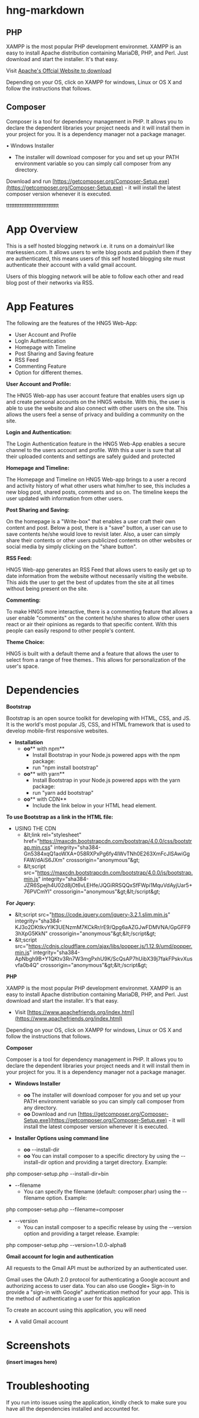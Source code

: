 # hng-markdown

## PHP

XAMPP is the most popular PHP development environmet. XAMPP is an easy to install Apache distribution containing MariaDB, PHP, and Perl. Just download and start the installer. It's that easy.

Visit [Apache's Offcial Website to download](https://www.apachefriends.org/index.html)
    
Depending on your OS, click on XAMPP for windows, Linux or OS X and follow the instructions that follows.

## Composer
Composer is a tool for dependency management in PHP. It allows you to declare the dependent libraries your project needs and it will install them in your project for you. It is a dependency manager not a package manager.

 • Windows Installer
  
   - The installer will download composer for you and set up your PATH environment variable so you can simply call composer from any directory.
        
Download and run [https://getcomposer.org/Composer-Setup.exe](https://getcomposer.org/Composer-Setup.exe) - it will install the latest composer version whenever it is executed.

ttttttttttttttttttttttttttttttt

# App Overview

This is a self hosted blogging network i.e. it runs on a domain/url like markessien.com. It allows users to write blog posts and publish them if they are authenticated, this means users of this self hosted blogging site must authenticate their account with a valid gmail account.

Users of this blogging network will be able to follow each other and read blog post of their networks via RSS.

# App Features

The following are the features of the HNG5 Web-App:

- User Account and Profile
- LogIn Authentication
- Homepage with Timeline
- Post Sharing and Saving feature
- RSS Feed
- Commenting Feature
- Option for different themes.

**User Account and Profile:**

The HNG5 Web-app has user account feature that enables users sign up and create personal accounts on the HNG5 website. With this, the user is able to use the website and also connect with other users on the site. This allows the users feel a sense of privacy and building a community on the site.

**Login and Authentication:**

The Login Authentication feature in the HNG5 Web-App enables a secure channel to the users account and profile. With this a user is sure that all their uploaded contents and settings are safely guided and protected

**Homepage and Timeline:**

The Homepage and Timeline on HNG5 Web-app brings to a user a record and activity history of what other users what him/her to see, this includes a new blog post, shared posts, comments and so on. The timeline keeps the user updated with information from other users.



**Post Sharing and Saving:**

On the homepage is a &quot;Write-box&quot; that enables a user craft their own content and post. Below a post, there is a &quot;save&quot; button, a user can use to save contents he/she would love to revisit later. Also, a user can simply share their contents or other users publicized contents on other websites or social media by simply clicking on the &quot;share button&quot;.

**RSS Feed:**

HNG5 Web-app generates an RSS Feed that allows users to easily get up to date information from the website without necessarily visiting the website. This aids the user to get the best of updates from the site at all times without being present on the site.

**Commenting:**

To make HNG5 more interactive, there is a commenting feature that allows a user enable &quot;comments&quot; on the content he/she shares to allow other users react or air their opinions as regards to that specific content. With this people can easily respond to other people&#39;s content.

**Theme Choice:**

HNG5 is built with a default theme and a feature that allows the user to select from a range of free themes.. This allows for personalization of the user&#39;s space.

#

# Dependencies

**Bootstrap**

Bootstrap is an open source toolkit for developing with HTML, CSS, and JS. It is the world&#39;s most popular JS, CSS, and HTML framework that is used to develop mobile-first responsive websites.

- **Installation**
  - **oo**** with npm**
    - Install Bootstrap in your Node.js powered apps with the npm package:
    - run &quot;npm install bootstrap&quot;
  - **oo**** with yarn**
    - Install Bootstrap in your Node.js powered apps with the yarn package:
    - run &quot;yarn add bootstrap&quot;
  - **oo**** with CDN**
    - Include the link below in your HTML head element.

**To use Bootstrap as a link in the HTML file:**

- USING THE CDN
  - \&lt;link rel=&quot;stylesheet&quot; href=&quot;https://maxcdn.bootstrapcdn.com/bootstrap/4.0.0/css/bootstrap.min.css&quot; integrity=&quot;sha384-Gn5384xqQ1aoWXA+058RXPxPg6fy4IWvTNh0E263XmFcJlSAwiGgFAW/dAiS6JXm&quot; crossorigin=&quot;anonymous&quot;\&gt;
  - \&lt;script src=&quot;https://maxcdn.bootstrapcdn.com/bootstrap/4.0.0/js/bootstrap.min.js&quot; integrity=&quot;sha384-JZR6Spejh4U02d8jOt6vLEHfe/JQGiRRSQQxSfFWpi1MquVdAyjUar5+76PVCmYl&quot; crossorigin=&quot;anonymous&quot;\&gt;\&lt;/script\&gt;

**For Jquery:**

- \&lt;script src=&quot;https://code.jquery.com/jquery-3.2.1.slim.min.js&quot; integrity=&quot;sha384-KJ3o2DKtIkvYIK3UENzmM7KCkRr/rE9/Qpg6aAZGJwFDMVNA/GpGFF93hXpG5KkN&quot; crossorigin=&quot;anonymous&quot;\&gt;\&lt;/script\&gt;
- \&lt;script src=&quot;https://cdnjs.cloudflare.com/ajax/libs/popper.js/1.12.9/umd/popper.min.js&quot; integrity=&quot;sha384-ApNbgh9B+Y1QKtv3Rn7W3mgPxhU9K/ScQsAP7hUibX39j7fakFPskvXusvfa0b4Q&quot; crossorigin=&quot;anonymous&quot;\&gt;\&lt;/script\&gt;

**PHP**

XAMPP is the most popular PHP development environmet. XAMPP is an easy to install Apache distribution containing MariaDB, PHP, and Perl. Just download and start the installer. It&#39;s that easy.

- Visit [https://www.apachefriends.org/index.html](https://www.apachefriends.org/index.html)

Depending on your OS, click on XAMPP for windows, Linux or OS X and follow the instructions that follows.

**Composer**

Composer is a tool for dependency management in PHP. It allows you to declare the dependent libraries your project needs and it will install them in your project for you. It is a dependency manager not a package manager.

- **Windows Installer**
  - **oo** The installer will download composer for you and set up your PATH environment variable so you can simply call composer from any directory.
  - **oo** Download and run [https://getcomposer.org/Composer-Setup.exe](https://getcomposer.org/Composer-Setup.exe) - it will install the latest composer version whenever it is executed.

- **Installer Options using command line**
  - **oo** --install-dir
  - **oo** You can install composer to a specific directory by using the --install-dir option and providing a target directory. Example:

php composer-setup.php --install-dir=bin

- --filename
  - You can specify the filename (default: composer.phar) using the --filename option. Example:

php composer-setup.php --filename=composer

- --version
  - You can install composer to a specific release by using the --version option and providing a target release. Example:

php composer-setup.php --version=1.0.0-alpha8

**Gmail account for login and authentication**

All requests to the Gmail API must be authorized by an authenticated user.

Gmail uses the OAuth 2.0 protocol for authenticating a Google account and authorizing access to user data. You can also use Google+ Sign-in to provide a &quot;sign-in with Google&quot; authentication method for your app. This is the method of authenticating a user for this application

To create an account using this application, you will need

- A valid Gmail account

# Screenshots

**(insert images here)**

##
# Troubleshooting

If you run into issues using the application, kindly check to make sure you have all the dependencies installed and accounted for.
